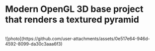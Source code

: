 # Modern OpenGL 3D base project that renders a textured pyramid
<br/>
![photo](https://github.com/user-attachments/assets/0e517e64-946d-4592-8099-da30c3aaa6f3)
